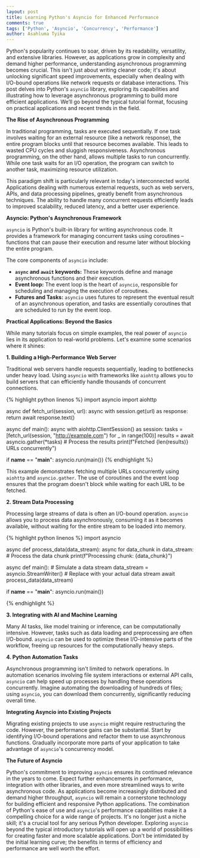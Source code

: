 ```yaml
---
layout: post
title: Learning Python's Asyncio for Enhanced Performance
comments: true
tags: ['Python', 'Asyncio', 'Concurrency', 'Performance']
author: Asahluma Tyika
---
```


Python's popularity continues to soar, driven by its readability, versatility, and extensive libraries.  However, as applications grow in complexity and demand higher performance, understanding asynchronous programming becomes crucial.  This isn't just about writing cleaner code; it's about unlocking significant speed improvements, especially when dealing with I/O-bound operations like network requests or database interactions.  This post delves into Python's `asyncio` library, exploring its capabilities and illustrating how to leverage asynchronous programming to build more efficient applications.  We’ll go beyond the typical tutorial format, focusing on practical applications and recent trends in the field.

**The Rise of Asynchronous Programming**

In traditional programming, tasks are executed sequentially.  If one task involves waiting for an external resource (like a network response), the entire program blocks until that resource becomes available. This leads to wasted CPU cycles and sluggish responsiveness.  Asynchronous programming, on the other hand, allows multiple tasks to run concurrently.  While one task waits for an I/O operation, the program can switch to another task, maximizing resource utilization.

This paradigm shift is particularly relevant in today's interconnected world.  Applications dealing with numerous external requests, such as web servers, APIs, and data processing pipelines, greatly benefit from asynchronous techniques. The ability to handle many concurrent requests efficiently leads to improved scalability, reduced latency, and a better user experience.


**Asyncio: Python's Asynchronous Framework**

`asyncio` is Python's built-in library for writing asynchronous code.  It provides a framework for managing concurrent tasks using coroutines – functions that can pause their execution and resume later without blocking the entire program.

The core components of `asyncio` include:

* **`async` and `await` keywords:**  These keywords define and manage asynchronous functions and their execution.
* **Event loop:** The event loop is the heart of `asyncio`, responsible for scheduling and managing the execution of coroutines.
* **Futures and Tasks:** `asyncio` uses futures to represent the eventual result of an asynchronous operation, and tasks are essentially coroutines that are scheduled to run by the event loop.

**Practical Applications: Beyond the Basics**

While many tutorials focus on simple examples, the real power of `asyncio` lies in its application to real-world problems. Let's examine some scenarios where it shines:

**1. Building a High-Performance Web Server**

Traditional web servers handle requests sequentially, leading to bottlenecks under heavy load.  Using `asyncio` with frameworks like `aiohttp` allows you to build servers that can efficiently handle thousands of concurrent connections.

{% highlight python linenos %}
import asyncio
import aiohttp

async def fetch_url(session, url):
    async with session.get(url) as response:
        return await response.text()

async def main():
    async with aiohttp.ClientSession() as session:
        tasks = [fetch_url(session, "http://example.com") for _ in range(100)]
        results = await asyncio.gather(*tasks)
        # Process the results
        print(f"Fetched {len(results)} URLs concurrently")

if __name__ == "__main__":
    asyncio.run(main())
{% endhighlight %}

This example demonstrates fetching multiple URLs concurrently using `aiohttp` and `asyncio.gather`.  The use of coroutines and the event loop ensures that the program doesn't block while waiting for each URL to be fetched.


**2. Stream Data Processing**

Processing large streams of data is often an I/O-bound operation.  `asyncio` allows you to process data asynchronously, consuming it as it becomes available, without waiting for the entire stream to be loaded into memory.

{% highlight python linenos %}
import asyncio

async def process_data(data_stream):
    async for data_chunk in data_stream:
        # Process the data chunk
        print(f"Processing chunk: {data_chunk}")

async def main():
    # Simulate a data stream
    data_stream = asyncio.StreamWriter()  # Replace with your actual data stream
    await process_data(data_stream)

if __name__ == "__main__":
    asyncio.run(main())

{% endhighlight %}


**3. Integrating with AI and Machine Learning**

Many AI tasks, like model training or inference, can be computationally intensive.  However, tasks such as data loading and preprocessing are often I/O-bound.  `asyncio` can be used to optimize these I/O-intensive parts of the workflow, freeing up resources for the computationally heavy steps.


**4. Python Automation Tasks**

Asynchronous programming isn't limited to network operations.  In automation scenarios involving file system interactions or external API calls, `asyncio` can help speed up processes by handling these operations concurrently. Imagine automating the downloading of hundreds of files; using `asyncio`, you can download them concurrently, significantly reducing overall time.

**Integrating Asyncio into Existing Projects**

Migrating existing projects to use `asyncio` might require restructuring the code.  However, the performance gains can be substantial.  Start by identifying I/O-bound operations and refactor them to use asynchronous functions.  Gradually incorporate more parts of your application to take advantage of `asyncio`'s concurrency model.

**The Future of Asyncio**

Python's commitment to improving `asyncio` ensures its continued relevance in the years to come.  Expect further enhancements in performance, integration with other libraries, and even more streamlined ways to write asynchronous code.  As applications become increasingly distributed and demand higher throughput, `asyncio` will remain a cornerstone technology for building efficient and responsive Python applications. The combination of Python's ease of use and `asyncio`'s performance capabilities make it a compelling choice for a wide range of projects.  It's no longer just a niche skill; it's a crucial tool for any serious Python developer.  Exploring `asyncio` beyond the typical introductory tutorials will open up a world of possibilities for creating faster and more scalable applications.  Don't be intimidated by the initial learning curve; the benefits in terms of efficiency and performance are well worth the effort.
